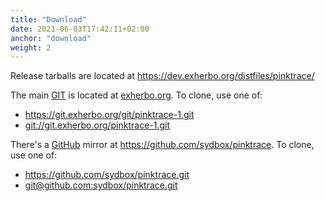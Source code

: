 ```yaml
---
title: "Download"
date: 2021-06-03T17:42:11+02:00
anchor: "download"
weight: 2
---
```


Release tarballs are located at https://dev.exherbo.org/distfiles/pinktrace/

The main [GIT](https://en.wikipedia.org/wiki/Git) is located at
[exherbo.org](https://exherbo.org/). To clone, use one of:

- https://git.exherbo.org/git/pinktrace-1.git
- [git://git.exherbo.org/pinktrace-1.git](git://git.exherbo.org/pinktrace-1.git)

There's a [GitHub](https://en.wikipedia.org/wiki/GitHub) mirror at
https://github.com/sydbox/pinktrace. To clone, use one of:

- https://github.com/sydbox/pinktrace.git
- [git@github.com:sydbox/pinktrace.git](ssh://git@github.com:sydbox/pinktrace.git)
